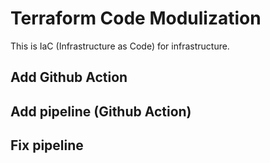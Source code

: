 # Terraform Code Modulization

This is IaC (Infrastructure as Code) for infrastructure.

## Add Github Action

## Add pipeline (Github Action)

## Fix pipeline